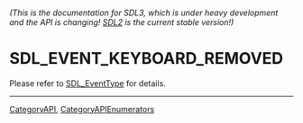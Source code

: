 ###### (This is the documentation for SDL3, which is under heavy development and the API is changing! [SDL2](https://wiki.libsdl.org/SDL2/) is the current stable version!)
# SDL_EVENT_KEYBOARD_REMOVED

Please refer to [SDL_EventType](SDL_EventType) for details.

----
[CategoryAPI](CategoryAPI), [CategoryAPIEnumerators](CategoryAPIEnumerators)

